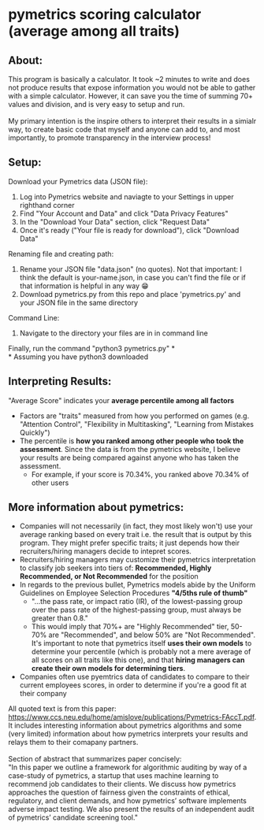 # pymetrics scoring calculator (average among all traits)
## About:
This program is basically a calculator. It took ~2 minutes to write and does not produce results that expose information you would not be able to gather with a simple calculator. However, it can save you the time of summing 70+ values and division, and is very easy to setup and run.
<br>
<br>
My primary intention is the inspire others to interpret their results in a simialr way, to create basic code that myself and anyone can add to, and most importantly, to promote transparency in the interview process!

## Setup:
Download your Pymetrics data (JSON file): 
1) Log into Pymetrics website and naviagte to your Settings in upper righthand corner
3) Find "Your Account and Data" and click "Data Privacy Features"
4) In the "Download Your Data" section, click "Request Data"
5) Once it's ready ("Your file is ready for download"), click "Download Data"

Renaming file and creating path:
1) Rename your JSON file "data.json" (no quotes). Not that important: I think the default is your-name.json, in case you can't find the file or if that information is helpful in any way 😁
3) Download pymetrics.py from this repo and place 'pymetrics.py' and your JSON file in the same directory

Command Line:
1) Navigate to the directory your files are in in command line

Finally, run the command "python3 pymetrics.py" * <br>
\* Assuming you have python3 downloaded

## Interpreting Results:
"Average Score" indicates your **average percentile among all factors**
- Factors are "traits" measured from how you performed on games (e.g. "Attention Control", "Flexibility in Multitasking", "Learning from Mistakes Quickly")
- The percentile is **how you ranked among other people who took the assessment**. Since the data is from the pymetrics website, I believe your results are being compared against anyone who has taken the assessment. 
  -  For example, if your score is 70.34%, you ranked above 70.34% of other users

## More information about pymetrics:
- Companies will not necessarily (in fact, they most likely won't) use your average ranking based on every trait i.e. the result that is output by this program. They might prefer specific traits; it just depends how their recruiters/hiring managers decide to intepret scores.
- Recruiters/hiring managers may customize their pymetrics interpretation to classify job seekers into tiers of: **Recommended, Highly Recommended, or Not Recommended** for the position
- In regards to the previous bullet, Pymetrics models abide by the Uniform Guidelines on Employee Selection Procedures **"4/5ths rule of thumb"**
  - "...the pass rate, or impact ratio (IR), of the lowest-passing group over the pass rate of the highest-passing group, must always be greater than 0.8."
  - This would imply that 70%+ are "Highly Recommended" tier, 50-70% are "Recommended", and below 50% are "Not Recommended". It's important to note that pymetrics itself **uses their own models** to determine your percentile (which is probably not a mere average of all scores on all traits like this one), and that **hiring managers can create their own models for determining tiers**.
- Companies often use pyemtrics data of candidates to compare to their current employees scores, in order to determine if you're a good fit at their company

All quoted text is from this paper: https://www.ccs.neu.edu/home/amislove/publications/Pymetrics-FAccT.pdf. It includes interesting information about pymetrics algorithms and some (very limited) information about how pymetrics interprets your results and relays them to their comapany partners. 
<br>
<br>
Section of abstract that summarizes paper concisely: 
<br> 
"In this paper we outline a framework for algorithmic auditing by way of a case-study of pymetrics, a startup that uses machine learning to recommend job candidates to their clients. We discuss how pymetrics approaches the question of fairness given the constraints of ethical, regulatory, and client demands, and how pymetrics’ software implements adverse impact testing. We also present the results of an independent audit of pymetrics’ candidate screening tool."
